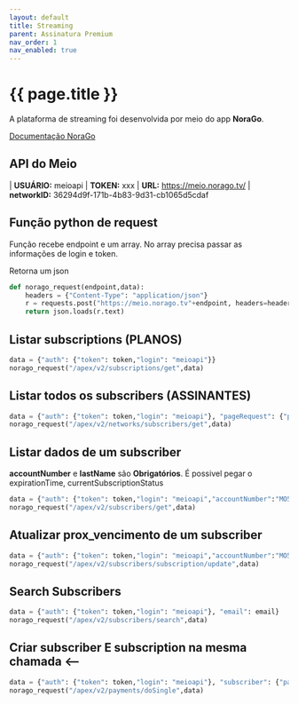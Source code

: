 ```yaml
---
layout: default
title: Streaming
parent: Assinatura Premium
nav_order: 1
nav_enabled: true
---
```


# {{ page.title }}
A plataforma de streaming foi desenvolvida por meio do app **NoraGo**.

[Documentação NoraGo](https://setplex.com/developers/overview.html)

## API do Meio

| **USUÁRIO:** meioapi        | **TOKEN:** xxx
| **URL:** https://meio.norago.tv/        | **networkID:** 36294d9f-171b-4b83-9d31-cb1065d5cdaf

## Função python de request
Função recebe endpoint e um array. No array precisa passar as informações de login e token.

Retorna um json

```python
def norago_request(endpoint,data):
    headers = {"Content-Type": "application/json"}
    r = requests.post("https://meio.norago.tv"+endpoint, headers=headers,json=data)
    return json.loads(r.text) 
```

## Listar subscriptions (PLANOS)
```python
data = {"auth": {"token": token,"login": "meioapi"}}
norago_request("/apex/v2/subscriptions/get",data)
```

## Listar todos os subscribers (ASSINANTES)
```python
data = {"auth": {"token": token,"login": "meioapi"}, "pageRequest": {"page": 0,"number": 100}, "networkId": "36294d9f-171b-4b83-9d31-cb1065d5cdaf"}
norago_request("/apex/v2/networks/subscribers/get",data)
```

## Listar dados de um subscriber

**accountNumber** e **lastName** são **Obrigatórios**. É possivel pegar o expirationTime, currentSubscriptionStatus
```python
data = {"auth": {"token": token,"login": "meioapi","accountNumber":"MO534335", "lastName": "Lamata"}}
norago_request("/apex/v2/subscribers/get",data)
```
## Atualizar prox_vencimento de um subscriber
```python
data = {"auth": {"token": token,"login": "meioapi","accountNumber":"MO534335", "lastName": "Lamata"}, "activeUntil": "2024-08-21T08:00:00Z"}
norago_request("/apex/v2/subscribers/subscription/update",data)
```

## Search Subscribers
```python
data = {"auth": {"token": token,"login": "meioapi"}, "email": email}
norago_request("/apex/v2/subscribers/search",data)
```

## Criar subscriber E subscription na mesma chamada <--
```python
data = {"auth": {"token": token,"login": "meioapi"}, "subscriber": {"password": "123456", "firstName": "Anne", "lastName": "Pinho", "email": "annecamille05@gmail.com", "phone": "5521980205808", "zipCode": "22710310","address": "Rua Carlos Palut","city": "Rio de Janeiro", "country": "BR", "timeZone": "America/Sao_Paulo"},"subscription": {"subscriptionId":"WHYZYKEGY"},"deviceCount": 3, "approvalRequired": "false","paymentSystemType":"EXTERNAL_PAYMENTS", "externalPaymentSystemType": "PAYPAL_EXPRESS", "transactionId": "123456777"}
norago_request("/apex/v2/payments/doSingle",data)
```